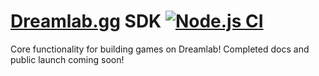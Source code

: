 # [Dreamlab.gg](https://dreamlab.gg/) SDK [![Node.js CI](https://github.com/WorldQL/dreamlab-core/actions/workflows/ci.yml/badge.svg?event=push)](https://github.com/WorldQL/dreamlab-core/actions/workflows/ci.yml)

Core functionality for building games on Dreamlab! Completed docs and public launch coming soon! 
